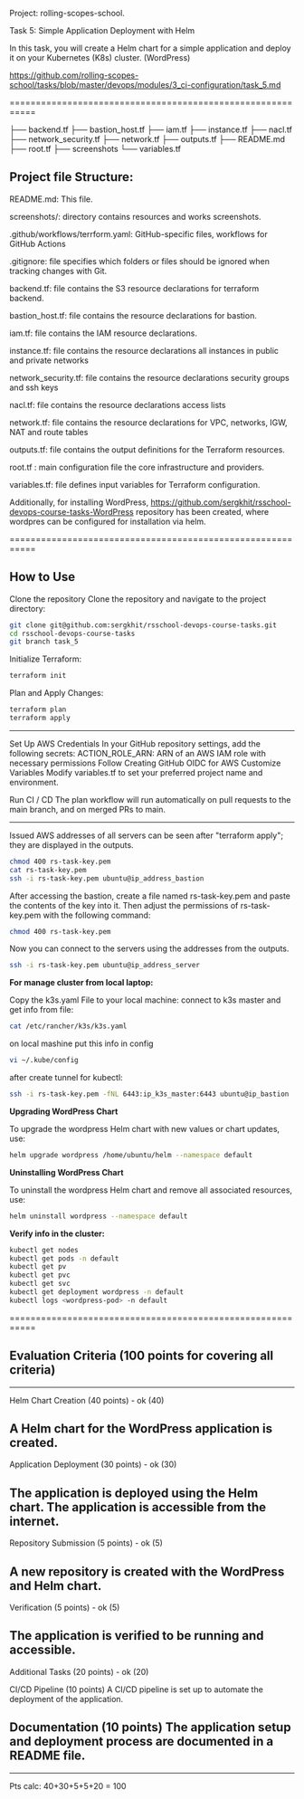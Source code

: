 Project: rolling-scopes-school. 

Task 5: Simple Application Deployment with Helm 

In this task, you will create a Helm chart for a simple application and deploy it on your Kubernetes (K8s) cluster. (WordPress)

https://github.com/rolling-scopes-school/tasks/blob/master/devops/modules/3_ci-configuration/task_5.md

===========================================================

├── backend.tf
├── bastion_host.tf
├── iam.tf
├── instance.tf
├── nacl.tf
├── network_security.tf
├── network.tf
├── outputs.tf
├── README.md
├── root.tf
├── screenshots
└── variables.tf


## Project file Structure: 

README.md:    This file.

screenshots/: directory contains resources and works screenshots.

.github/workflows/terrform.yaml: GitHub-specific files,  workflows for GitHub Actions

.gitignore:   file specifies which folders or files should be ignored when tracking changes with Git.

backend.tf:   file contains the S3 resource declarations for terraform backend.

bastion_host.tf: file contains the resource declarations for bastion.

iam.tf:      file contains the IAM resource declarations.

instance.tf: file contains the resource declarations all instances in public and private networks

network_security.tf: file contains the resource declarations security groups and ssh keys

nacl.tf: file contains the resource declarations access lists

network.tf: file contains the resource declarations for VPC, networks, IGW, NAT and route tables

outputs.tf:  file contains the output definitions for the Terraform resources.

root.tf : main configuration file the core infrastructure and providers.

variables.tf: file defines input variables for Terraform configuration.


Additionally, for installing WordPress, https://github.com/sergkhit/rsschool-devops-course-tasks-WordPress
repository has been created, where wordpres can be configured for installation via helm.

===========================================================

## How to Use

Clone the repository Clone the repository and navigate to the project directory:

```bash
git clone git@github.com:sergkhit/rsschool-devops-course-tasks.git
cd rsschool-devops-course-tasks
git branch task_5
```

Initialize Terraform:

```bash
terraform init
```

Plan and Apply Changes:

```bash
terraform plan
terraform apply
```

-------------------------------

Set Up AWS Credentials In your GitHub repository settings, add the following secrets:
ACTION_ROLE_ARN: ARN of an AWS IAM role with necessary permissions Follow Creating GitHub OIDC for AWS
Customize Variables Modify variables.tf to set your preferred project name and environment. 

Run CI / CD The plan workflow will run automatically on pull requests to the main branch, and on merged PRs to main.

-------------------------------
Issued AWS addresses of all servers can be seen after "terraform apply"; they are displayed in the outputs.

```bash
chmod 400 rs-task-key.pem
cat rs-task-key.pem
ssh -i rs-task-key.pem ubuntu@ip_address_bastion
```

After accessing the bastion, create a file named rs-task-key.pem and paste the contents of the key into it. 
Then adjust the permissions of rs-task-key.pem with the following command: 

```bash
chmod 400 rs-task-key.pem 
```

Now you can connect to the servers using the addresses from the outputs.

```bash
ssh -i rs-task-key.pem ubuntu@ip_address_server
```

**For manage cluster from local laptop:**

Copy the k3s.yaml File to your local machine:
connect to k3s master and get info from file:

```bash
cat /etc/rancher/k3s/k3s.yaml
```
on local mashine put this info in config 

```bash
vi ~/.kube/config
```

after create tunnel for kubectl:

```bash
ssh -i rs-task-key.pem -fNL 6443:ip_k3s_master:6443 ubuntu@ip_bastion
```

**Upgrading WordPress Chart**

To upgrade the wordpress Helm chart with new values or chart updates, use:

```bash
helm upgrade wordpress /home/ubuntu/helm --namespace default
```
**Uninstalling WordPress Chart**

To uninstall the wordpress Helm chart and remove all associated resources, use:

```bash
helm uninstall wordpress --namespace default
```

**Verify info in the cluster:**

```bash
kubectl get nodes
kubectl get pods -n default
kubectl get pv
kubectl get pvc 
kubectl get svc
kubectl get deployment wordpress -n default
kubectl logs <wordpress-pod> -n default
```

===========================================================

## Evaluation Criteria (100 points for covering all criteria)

------------------------------
Helm Chart Creation (40 points) - ok (40) 

A Helm chart for the WordPress application is created.
------------------------------
Application Deployment (30 points) - ok (30) 

The application is deployed using the Helm chart.
The application is accessible from the internet.
------------------------------
Repository Submission (5 points) - ok (5) 

A new repository is created with the WordPress and Helm chart.
------------------------------
Verification (5 points) - ok (5) 

The application is verified to be running and accessible.
------------------------------
Additional Tasks (20 points) - ok (20) 

CI/CD Pipeline (10 points)
A CI/CD pipeline is set up to automate the deployment of the application.

Documentation (10 points)
The application setup and deployment process are documented in a README file.
------------------------------
------------------------------
Pts calc: 40+30+5+5+20 = 100
